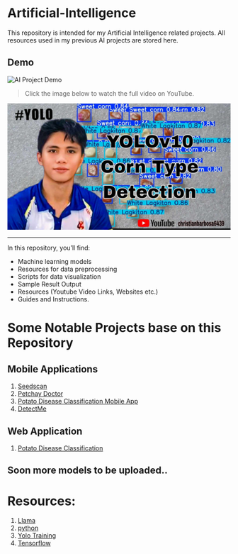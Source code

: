 # Artificial-Intelligence

This repository is intended for my Artificial Intelligence related projects. All resources used in my previous AI projects are stored here.

## Demo

![AI Project Demo](assets/demo.gif)

> Click the image below to watch the full video on YouTube.

[![Watch the demo](https://github.com/lightdarkmaster/Artificial-Intelligence/blob/main/Assets/thumbnail/thumbnail.jpg)](https://youtu.be/8cVeS8YNd2g)

---

In this repository, you’ll find:
- Machine learning models
- Resources for data preprocessing
- Scripts for data visualization
- Sample Result Output
- Resources (Youtube Video Links, Websites etc.)
- Guides and Instructions.

# Some Notable Projects base on this Repository
## Mobile Applications
1. [Seedscan](https://github.com/lightdarkmaster/seedscan)
2. [Petchay Doctor ](https://github.com/lightdarkmaster/petchay_doctor)
3. [Potato Disease Classification Mobile App ](https://github.com/lightdarkmaster/potato_disease_classification_mobile_app)
4. [DetectMe](https://github.com/lightdarkmaster/detectme)

## Web Application
1. [Potato Disease Classification](https://github.com/lightdarkmaster/potato_disease_classification_web_app)
## Soon more models to be uploaded..


# Resources:
1. [Llama](https://ollama.com/search)
2. [python](https://www.python.org/)
3. [Yolo Training](https://www.youtube.com/watch?v=wuZtUMEiKWY&t=749s)
4. [Tensorflow](https://www.tensorflow.org/)